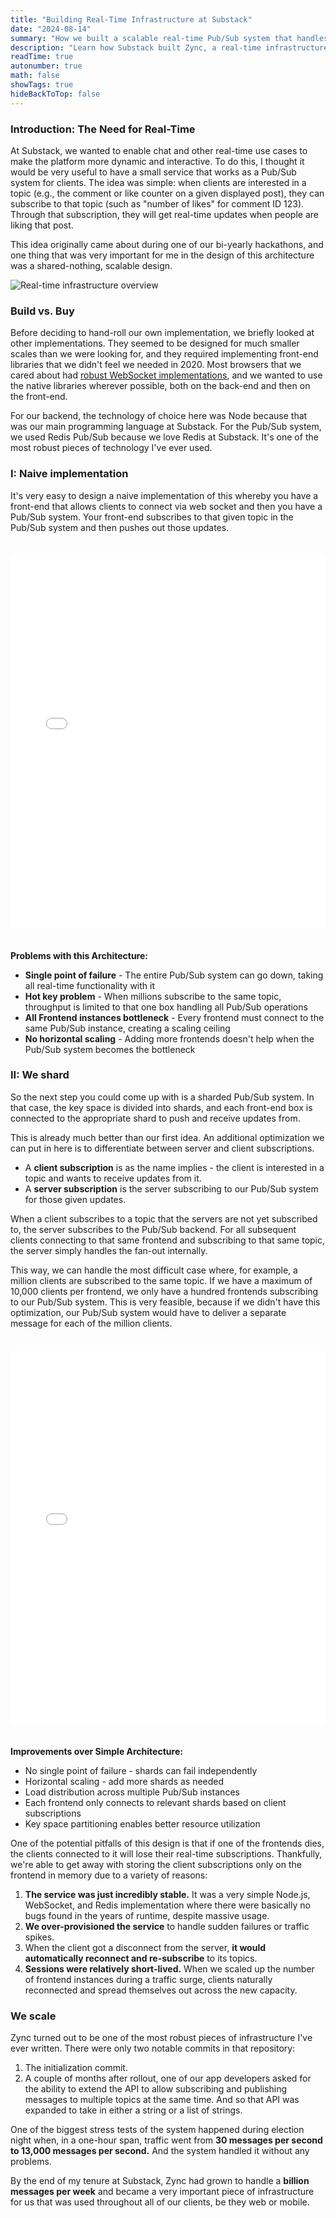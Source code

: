 ```yaml
---
title: "Building Real-Time Infrastructure at Substack"
date: "2024-08-14"
summary: "How we built a scalable real-time Pub/Sub system that handles a billion messages per week."
description: "Learn how Substack built Zync, a real-time infrastructure system using Node.js and Redis that scales to handle a billion messages per week."
readTime: true
autonumber: true
math: false
showTags: true
hideBackToTop: false
---
```


### **Introduction: The Need for Real-Time**

At Substack, we wanted to enable chat and other real-time use cases to make the platform more dynamic and interactive. To do this, I thought it would be very useful to have a small service that works as a Pub/Sub system for clients. The idea was simple: when clients are interested in a topic (e.g., the comment or like counter on a given displayed post), they can subscribe to that topic (such as "number of likes" for comment ID 123). Through that subscription, they will get real-time updates when people are liking that post.

This idea originally came about during one of our bi-yearly hackathons, and one thing that was very important for me in the design of this architecture was a shared-nothing, scalable design.

![Real-time infrastructure overview](/substack-realtime-intro.png)

### **Build vs. Buy**

Before deciding to hand-roll our own implementation, we briefly looked at other implementations. They seemed to be designed for much smaller scales than we were looking for, and they required implementing front-end libraries that we didn't feel we needed in 2020. Most browsers that we cared about had [robust WebSocket implementations](https://caniuse.com/?search=websocket), and we wanted to use the native libraries wherever possible, both on the back-end and then on the front-end.

For our backend, the technology of choice here was Node because that was our main programming language at Substack. For the Pub/Sub system, we used Redis Pub/Sub because we love Redis at Substack. It's one of the most robust pieces of technology I've ever used.

### I: Naive implementation

It's very easy to design a naive implementation of this whereby you have a front-end that allows clients to connect via web socket and then you have a Pub/Sub system. Your front-end subscribes to that given topic in the Pub/Sub system and then pushes out those updates.

<iframe src="/diagrams/dia1.html" width="100%" height="600" frameborder="0" style="border-radius: 8px; margin: 20px 0;"></iframe>

**Problems with this Architecture:**
- **Single point of failure** - The entire Pub/Sub system can go down, taking all real-time functionality with it
- **Hot key problem** - When millions subscribe to the same topic, throughput is limited to that one box handling all Pub/Sub operations
- **All Frontend instances bottleneck** - Every frontend must connect to the same Pub/Sub instance, creating a scaling ceiling
- **No horizontal scaling** - Adding more frontends doesn't help when the Pub/Sub system becomes the bottleneck

### II: We shard

So the next step you could come up with is a sharded Pub/Sub system. In that case, the key space is divided into shards, and each front-end box is connected to the appropriate shard to push and receive updates from.

This is already much better than our first idea. An additional optimization we can put in here is to differentiate between server and client subscriptions.

- A **client subscription** is as the name implies - the client is interested in a topic and wants to receive updates from it.
- A **server subscription** is the server subscribing to our Pub/Sub system for those given updates.

When a client subscribes to a topic that the servers are not yet subscribed to, the server subscribes to the Pub/Sub backend. For all subsequent clients connecting to that same frontend and subscribing to that same topic, the server simply handles the fan-out internally.

This way, we can handle the most difficult case where, for example, a million clients are subscribed to the same topic. If we have a maximum of 10,000 clients per frontend, we only have a hundred frontends subscribing to our Pub/Sub system. This is very feasible, because if we didn't have this optimization, our Pub/Sub system would have to deliver a separate message for each of the million clients.

<iframe src="/diagrams/dia2.html" width="100%" height="600" frameborder="0" style="border-radius: 8px; margin: 20px 0;"></iframe>

**Improvements over Simple Architecture:**
- No single point of failure - shards can fail independently
- Horizontal scaling - add more shards as needed
- Load distribution across multiple Pub/Sub instances
- Each frontend only connects to relevant shards based on client subscriptions
- Key space partitioning enables better resource utilization

One of the potential pitfalls of this design is that if one of the frontends dies, the clients connected to it will lose their real-time subscriptions. Thankfully, we're able to get away with storing the client subscriptions only on the frontend in memory due to a variety of reasons:

1. **The service was just incredibly stable.** It was a very simple Node.js, WebSocket, and Redis implementation where there were basically no bugs found in the years of runtime, despite massive usage.
2. **We over-provisioned the service** to handle sudden failures or traffic spikes.
3. When the client got a disconnect from the server, **it would automatically reconnect and re-subscribe** to its topics.
4. **Sessions were relatively short-lived.** When we scaled up the number of frontend instances during a traffic surge, clients naturally reconnected and spread themselves out across the new capacity.

### We scale

Zync turned out to be one of the most robust pieces of infrastructure I've ever written. There were only two notable commits in that repository:

1. The initialization commit.
2. A couple of months after rollout, one of our app developers asked for the ability to extend the API to allow subscribing and publishing messages to multiple topics at the same time. And so that API was expanded to take in either a string or a list of strings.

One of the biggest stress tests of the system happened during election night when, in a one-hour span, traffic went from **30 messages per second to 13,000 messages per second.** And the system handled it without any problems.

By the end of my tenure at Substack, Zync had grown to handle a **billion messages per week** and became a very important piece of infrastructure for us that was used throughout all of our clients, be they web or mobile.